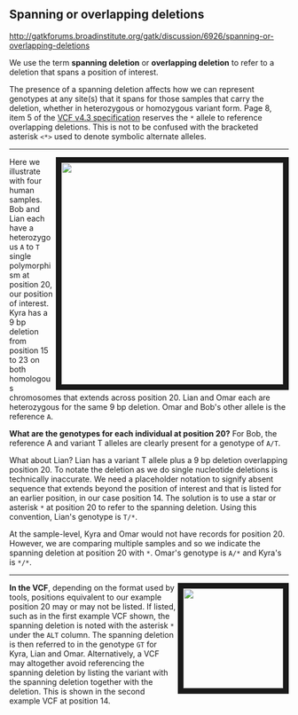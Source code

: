 ## Spanning or overlapping deletions

http://gatkforums.broadinstitute.org/gatk/discussion/6926/spanning-or-overlapping-deletions

<p>We use the term <strong>spanning deletion</strong> or <strong>overlapping deletion</strong> to refer to a deletion that spans a position of interest.  </p>
<p>The presence of a spanning deletion affects how we can represent genotypes at any site(s) that it spans for those samples that carry the deletion, whether in heterozygous or homozygous variant form. Page 8, item 5 of the <a href="https://samtools.github.io/hts-specs/VCFv4.3.pdf">VCF v4.3 specification</a> reserves the <code>*</code> allele to reference overlapping deletions. This is not to be confused with the bracketed asterisk <code>&lt;*&gt;</code> used to denote symbolic alternate alleles.</p>
<hr />
<img src="https://us.v-cdn.net/5019796/uploads/FileUpload/3e/6389220c22db2a69857811121c3dd1.png" width="400" align="right" border="10"/> 
<p>Here we illustrate with four human samples. Bob and Lian each have a heterozygous <code>A</code> to <code>T</code> single polymorphism at position 20, our position of interest. Kyra has a 9 bp deletion from position 15 to 23 on both homologous chromosomes that extends across position 20. Lian and Omar each are heterozygous for the same 9 bp deletion. Omar and Bob's other allele is the reference <code>A</code>.</p>
<p><strong>What are the genotypes for each individual at position 20?</strong> For Bob, the reference A and variant T alleles are clearly present for a genotype of <code>A/T</code>.</p>
<p>What about Lian? Lian has a variant T allele plus a 9 bp deletion overlapping position 20. To notate the deletion as we do single nucleotide deletions is technically inaccurate. We need a placeholder notation to signify absent sequence that extends beyond the position of interest and that is listed for an earlier position, in our case position 14. The solution is to use a star or asterisk <code>*</code> at position 20 to refer to the spanning deletion. Using this convention, Lian's genotype is <code>T/*</code>.</p>
<p>At the sample-level, Kyra and Omar would not have records for position 20. However, we are comparing multiple samples and so we indicate the spanning deletion at position 20 with <code>*</code>. Omar's genotype is <code>A/*</code> and Kyra's is <code>*/*</code>. </p>
<hr />
<img src="https://us.v-cdn.net/5019796/uploads/FileUpload/f6/72037063701d84343ea6469fe64d2e.png" height="180" align="right" border="10"/>
<p><strong>In the VCF</strong>, depending on the format used by tools, positions equivalent to our example position 20 may or may not be listed. If listed, such as in the first example VCF shown, the spanning deletion is noted with the asterisk <code>*</code> under the <code>ALT</code> column. The spanning deletion is then referred to in the genotype <code>GT</code> for Kyra, Lian and Omar. Alternatively, a VCF may altogether avoid referencing the spanning deletion by listing the variant with the spanning deletion together with the deletion. This is shown in the second example VCF at position 14. </p>